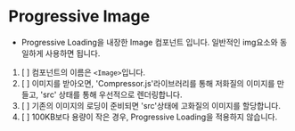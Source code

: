 # Progressive Image

- Progressive Loading을 내장한 Image 컴포넌트 입니다. 일반적인 img요소와 동일하게 사용하면 됩니다.

1. [ ] 컴포넌트의 이름은 `<Image>`입니다.
2. [ ] 이미지를 받아오면, 'Compressor.js'라이브러리를 통해 저화질의 이미지를 만들고, 'src' 상태를 통해 우선적으로 렌더링합니다.
3. [ ] 기존의 이미지의 로딩이 준비되면 'src'상태에 고화질의 이미지를 할당합니다.
4. [ ] 100KB보다 용량이 작은 경우, Progressive Loading을 적용하지 않습니다.
